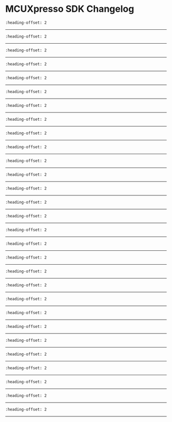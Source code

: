 # MCUXpresso SDK Changelog

```{include} ../../../../drivers/lpc_adc/doxygen/ChangeLog_adc.md
:heading-offset: 2
```
---
```{include} ../../../../devices/LPC/LPC51U68/LPC51U68/drivers/doxygen/ChangeLog_clock.md
:heading-offset: 2
```
---
```{include} ../../../../drivers/common/doxygen/ChangeLog_common.md
:heading-offset: 2
```
---
```{include} ../../../../drivers/lpc_crc/doxygen/ChangeLog_crc.md
:heading-offset: 2
```
---
```{include} ../../../../drivers/ctimer/doxygen/ChangeLog_ctimer.md
:heading-offset: 2
```
---
```{include} ../../../../drivers/lpc_dma/doxygen/ChangeLog_dma.md
:heading-offset: 2
```
---
```{include} ../../../../drivers/flashiap/doxygen/ChangeLog_flashiap.md
:heading-offset: 2
```
---
```{include} ../../../../drivers/flexcomm/doxygen/ChangeLog_flexcomm.md
:heading-offset: 2
```
---
```{include} ../../../../drivers/fmeas/doxygen/ChangeLog_fmeas.md
:heading-offset: 2
```
---
```{include} ../../../../drivers/gint/doxygen/ChangeLog_gint.md
:heading-offset: 2
```
---
```{include} ../../../../drivers/lpc_gpio/doxygen/ChangeLog_gpio.md
:heading-offset: 2
```
---
```{include} ../../../../drivers/flexcomm/i2c/doxygen/ChangeLog_i2c.md
:heading-offset: 2
```
---
```{include} ../../../../drivers/flexcomm/i2s/doxygen/ChangeLog_i2s.md
:heading-offset: 2
```
---
```{include} ../../../../drivers/flexcomm/i2s/doxygen/ChangeLog_i2s_dma.md
:heading-offset: 2
```
---
```{include} ../../../../drivers/iap/doxygen/ChangeLog_iap.md
:heading-offset: 2
```
---
```{include} ../../../../drivers/inputmux/doxygen/ChangeLog_inputmux.md
:heading-offset: 2
```
---
```{include} ../../../../drivers/lpc_iocon/doxygen/ChangeLog_iocon.md
:heading-offset: 2
```
---
```{include} ../../../../drivers/mrt/doxygen/ChangeLog_mrt.md
:heading-offset: 2
```
---
```{include} ../../../../drivers/pint/doxygen/ChangeLog_pint.md
:heading-offset: 2
```
---
```{include} ../../../../devices/LPC/LPC51U68/LPC51U68/drivers/doxygen/ChangeLog_power.md
:heading-offset: 2
```
---
```{include} ../../../../devices/LPC/LPC51U68/LPC51U68/drivers/doxygen/ChangeLog_reset.md
:heading-offset: 2
```
---
```{include} ../../../../drivers/lpc_rtc/doxygen/ChangeLog_rtc.md
:heading-offset: 2
```
---
```{include} ../../../../drivers/sctimer/doxygen/ChangeLog_sctimer.md
:heading-offset: 2
```
---
```{include} ../../../../drivers/flexcomm/spi/doxygen/ChangeLog_spi.md
:heading-offset: 2
```
---
```{include} ../../../../drivers/flexcomm/spi/doxygen/ChangeLog_spi_dma.md
:heading-offset: 2
```
---
```{include} ../../../../drivers/flexcomm/usart/doxygen/ChangeLog_usart.md
:heading-offset: 2
```
---
```{include} ../../../../drivers/flexcomm/usart/doxygen/ChangeLog_usart_dma.md
:heading-offset: 2
```
---
```{include} ../../../../drivers/utick/doxygen/ChangeLog_utick.md
:heading-offset: 2
```
---
```{include} ../../../../drivers/wwdt/doxygen/ChangeLog_wwdt.md
:heading-offset: 2
```
---

